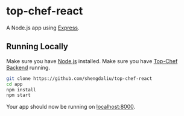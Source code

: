 # top-chef-react

A Node.js app using [Express](http://expressjs.com/).

## Running Locally

Make sure you have [Node.js](http://nodejs.org/) installed.
Make sure you have [Top-Chef Backend](https://github.com/shengdaliu/top-chef) running.

```sh
git clone https://github.com/shengdaliu/top-chef-react
cd app
npm install
npm start
```

Your app should now be running on [localhost:8000](http://localhost:8000/).